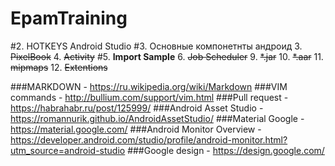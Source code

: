 # EpamTraining

#2. HOTKEYS Android Studio
#3. Основные компонетнты андроид
3. ~~PixelBook~~
4. ~~Activity~~
#5. **Import Sample**
6. ~~Job Scheduler~~
9. ~~*.jar~~
10. ~~*.aar~~
11. ~~mipmaps~~
12. ~~Extentions~~

###MARKDOWN      - https://ru.wikipedia.org/wiki/Markdown
###VIM commands  - http://bullium.com/support/vim.html
###Pull request  - https://habrahabr.ru/post/125999/
###Android Asset Studio - https://romannurik.github.io/AndroidAssetStudio/
###Material Google      - https://material.google.com/
###Android Monitor Overview - https://developer.android.com/studio/profile/android-monitor.html?utm_source=android-studio
###Google design            - https://design.google.com/
